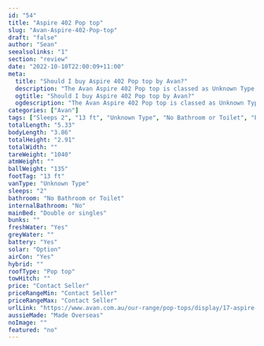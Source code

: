 ```yaml
---
id: "54"
title: "Aspire 402 Pop top"
slug: "Avan-Aspire-402-Pop-top"
draft: "false"
author: "Sean"
seealsolinks: "1"
section: "review"
date: "2022-10-10T22:00:09+11:00"
meta:
  title: "Should I buy Aspire 402 Pop top by Avan?"
  description: "The Avan Aspire 402 Pop top is classed as Unknown Type, and sleeps 2 people. It is Made Overseas and comes in at 13 ft. It generally has No Bathroom or Toilet."
  ogtitle: "Should I buy Aspire 402 Pop top by Avan?"
  ogdescription: "The Avan Aspire 402 Pop top is classed as Unknown Type, and sleeps 2 people. It is Made Overseas and comes in at 13 ft. It generally has No Bathroom or Toilet."
categories: ["Avan"]
tags: ["Sleeps 2", "13 ft", "Unknown Type", "No Bathroom or Toilet", "Pop top", "Price Unknown", "Made Overseas"]
totalLength: "5.33"
bodyLength: "3.86"
totalHeight: "2.91"
totalWidth: ""
tareWeight: "1040"
atmWeight: ""
ballWeight: "135"
footTag: "13 ft"
vanType: "Unknown Type"
sleeps: "2"
bathroom: "No Bathroom or Toilet"
internalBathroom: "No"
mainBed: "Double or singles"
bunks: ""
freshWater: "Yes"
greyWater: ""
battery: "Yes"
solar: "Option"
airCon: "Yes"
hybrid: ""
roofType: "Pop top"
towHitch: ""
price: "Contact Seller"
priceRangeMin: "Contact Seller"
priceRangeMax: "Contact Seller"
urlLink: "https://www.avan.com.au/our-range/pop-tops/display/17-aspire-400-series-pop-top"
aussieMade: "Made Overseas"
noImage: ""
featured: "no"
---
```


